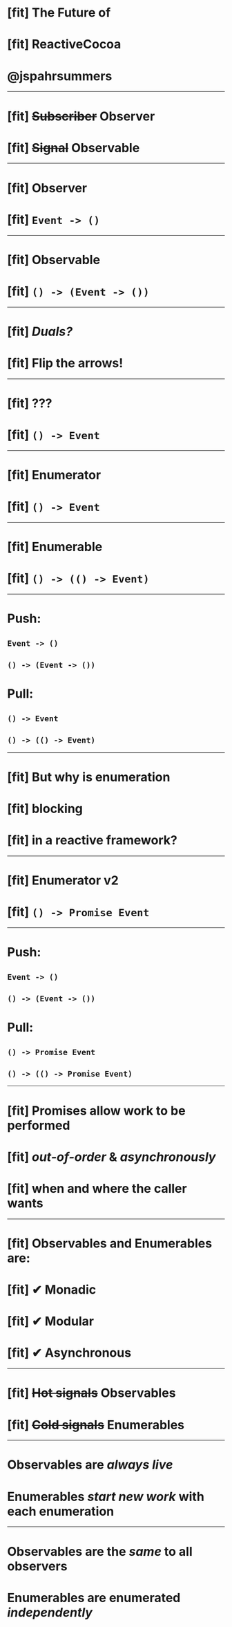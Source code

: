 # [fit] **The Future of**
# [fit] **ReactiveCocoa**
# @jspahrsummers

---

# [fit] ~~Subscriber~~ **Observer**
# [fit] ~~Signal~~ **Observable**

---

# [fit] **Observer**
# [fit] `Event -> ()`

---

# [fit] **Observable**
# [fit] `() -> (Event -> ())`

---

# [fit] _**Duals?**_
# [fit] Flip the arrows!

---

# [fit] **???**
# [fit] `() -> Event`

---

# [fit] **Enumerator**
# [fit] `() -> Event`

---

# [fit] **Enumerable**
# [fit] `() -> (() -> Event)`

---

# **Push:**
## `Event -> ()`
## `() -> (Event -> ())`
# **Pull:**
## `() -> Event`
## `() -> (() -> Event)`

---

# [fit] But why is enumeration
# [fit] **blocking**
# [fit] in a reactive framework?

---

# [fit] **Enumerator v2**
# [fit] `() -> Promise Event`

---

# **Push:**
## `Event -> ()`
## `() -> (Event -> ())`
# **Pull:**
## `() -> Promise Event`
## `() -> (() -> Promise Event)`

---

# [fit] Promises allow work to be performed
# [fit] **_out-of-order_ & _asynchronously_**
# [fit] when and where the caller wants

---

# [fit] Observables and Enumerables are:
# [fit] ✔︎ **Monadic**
# [fit] ✔︎ **Modular**
# [fit] ✔︎ **Asynchronous**

---

# [fit] ~~Hot signals~~ **Observables**
# [fit] ~~Cold signals~~ **Enumerables**

---

# **Observables** are _always live_
# **Enumerables** _start new work_ with each enumeration

---

# **Observables** are the _same_ to all observers
# **Enumerables** are enumerated _independently_
